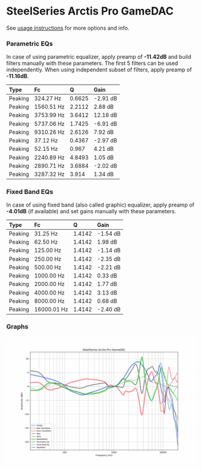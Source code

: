 # SteelSeries Arctis Pro GameDAC
See [usage instructions](https://github.com/jaakkopasanen/AutoEq#usage) for more options and info.

### Parametric EQs
In case of using parametric equalizer, apply preamp of **-11.42dB** and build filters manually
with these parameters. The first 5 filters can be used independently.
When using independent subset of filters, apply preamp of **-11.16dB**.

| Type    | Fc         |      Q | Gain     |
|:--------|:-----------|:-------|:---------|
| Peaking | 324.27 Hz  | 0.6625 | -2.91 dB |
| Peaking | 1560.51 Hz | 2.2112 | 2.88 dB  |
| Peaking | 3753.99 Hz | 3.6412 | 12.18 dB |
| Peaking | 5737.06 Hz | 1.7425 | -6.91 dB |
| Peaking | 9310.26 Hz | 2.6126 | 7.92 dB  |
| Peaking | 37.12 Hz   | 0.4367 | -2.97 dB |
| Peaking | 52.15 Hz   | 0.967  | 4.21 dB  |
| Peaking | 2240.89 Hz | 4.8493 | 1.05 dB  |
| Peaking | 2890.71 Hz | 3.6884 | -2.02 dB |
| Peaking | 3287.32 Hz | 3.914  | 1.34 dB  |

### Fixed Band EQs
In case of using fixed band (also called graphic) equalizer, apply preamp of **-4.01dB**
(if available) and set gains manually with these parameters.

| Type    | Fc          |      Q | Gain     |
|:--------|:------------|:-------|:---------|
| Peaking | 31.25 Hz    | 1.4142 | -1.54 dB |
| Peaking | 62.50 Hz    | 1.4142 | 1.98 dB  |
| Peaking | 125.00 Hz   | 1.4142 | -1.14 dB |
| Peaking | 250.00 Hz   | 1.4142 | -2.35 dB |
| Peaking | 500.00 Hz   | 1.4142 | -2.21 dB |
| Peaking | 1000.00 Hz  | 1.4142 | 0.33 dB  |
| Peaking | 2000.00 Hz  | 1.4142 | 1.77 dB  |
| Peaking | 4000.00 Hz  | 1.4142 | 3.13 dB  |
| Peaking | 8000.00 Hz  | 1.4142 | 0.68 dB  |
| Peaking | 16000.01 Hz | 1.4142 | -2.40 dB |

### Graphs
![](./SteelSeries%20Arctis%20Pro%20GameDAC.png)